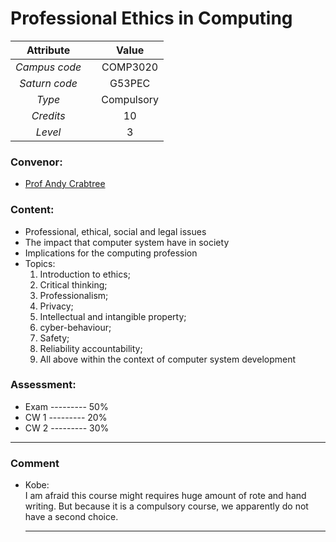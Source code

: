 # Professional Ethics in Computing

| Attribute || Value |
|:---------:|:-:|:-----:|
|*Campus code*||COMP3020|
|*Saturn code*||G53PEC|
|*Type*||Compulsory|
|*Credits*||10|
|*Level*||3|

### Convenor:
* [Prof Andy Crabtree](https://www.nottingham.ac.uk/computerscience/people/andy.crabtree)

### Content:
* Professional, ethical, social and legal issues
* The impact that computer system have in society
* Implications for the computing profession
* Topics:
    1. Introduction to ethics;
    2. Critical thinking;
    3. Professionalism;
    4. Privacy;
    5. Intellectual and intangible property;
    6. cyber-behaviour;
    7. Safety;
    8. Reliability accountability;
    9. All above within the context of computer system development

### Assessment:
* Exam --------- 50%
* CW 1 --------- 20%
* CW 2 --------- 30%

----

### Comment

* Kobe:     
    I am afraid this course might requires huge amount of rote and hand writing. But because it is a compulsory course, we apparently do not have a second choice.

    ----